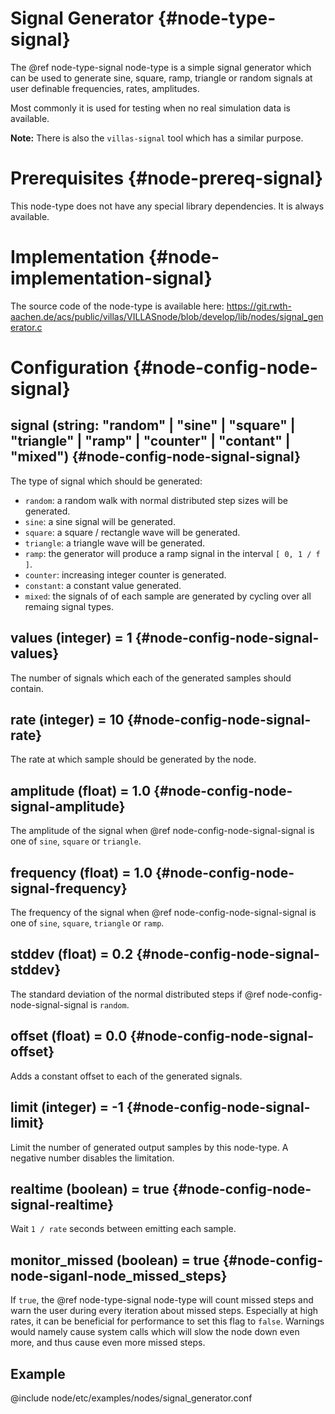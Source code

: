 # Signal Generator {#node-type-signal}

The @ref node-type-signal node-type is a simple signal generator which can be used to generate sine, square, ramp, triangle or random signals at user definable frequencies, rates, amplitudes.

Most commonly it is used for testing when no real simulation data is available.

**Note:** There is also the `villas-signal` tool which has a similar purpose.

# Prerequisites {#node-prereq-signal}

This node-type does not have any special library dependencies. It is always available.

# Implementation {#node-implementation-signal}

The source code of the node-type is available here:
https://git.rwth-aachen.de/acs/public/villas/VILLASnode/blob/develop/lib/nodes/signal_generator.c


# Configuration {#node-config-node-signal}

## signal (string: "random" | "sine" | "square" | "triangle" | "ramp" | "counter" | "contant" | "mixed") {#node-config-node-signal-signal}

The type of signal which should be generated:

- `random`: a random walk with normal distributed step sizes will be generated.
- `sine`: a sine signal will be generated.
- `square`: a square / rectangle wave will be generated.
- `triangle`: a triangle wave will be generated.
- `ramp`: the generator will produce a ramp signal in the interval `[ 0, 1 / f ]`.
- `counter`: increasing integer counter is generated.
- `constant`: a constant value generated.
- `mixed`: the signals of of each sample are generated by cycling over all remaing signal types.

## values (integer) = 1 {#node-config-node-signal-values}

The number of signals which each of the generated samples should contain.

## rate (integer) = 10 {#node-config-node-signal-rate}

The rate at which sample should be generated by the node.

## amplitude (float) = 1.0 {#node-config-node-signal-amplitude}

The amplitude of the signal when @ref node-config-node-signal-signal is one of `sine`, `square` or `triangle`.

## frequency (float) = 1.0 {#node-config-node-signal-frequency}

The frequency of the signal when @ref node-config-node-signal-signal is one of `sine`, `square`, `triangle` or `ramp`.

## stddev (float) = 0.2 {#node-config-node-signal-stddev}

The standard deviation of the normal distributed steps if @ref node-config-node-signal-signal is `random`.

## offset (float) = 0.0 {#node-config-node-signal-offset}

Adds a constant offset to each of the generated signals.

## limit (integer) = -1 {#node-config-node-signal-limit}

Limit the number of generated output samples by this node-type.
A negative number disables the limitation.

## realtime (boolean) = true {#node-config-node-signal-realtime}

Wait `1 / rate` seconds between emitting each sample.

## monitor_missed (boolean) = true {#node-config-node-siganl-node_missed_steps}

If `true`, the @ref node-type-signal node-type will count missed steps and warn the user during every iteration about missed steps. Especially at high rates, it can be beneficial for performance to set this flag to `false`. Warnings would namely cause system calls which will slow the node down even more, and thus cause even more missed steps.

## Example

@include node/etc/examples/nodes/signal_generator.conf
